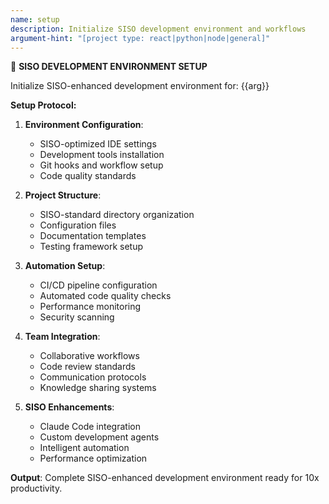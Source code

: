 ```yaml
---
name: setup
description: Initialize SISO development environment and workflows
argument-hint: "[project type: react|python|node|general]"
---
```


🔧 **SISO DEVELOPMENT ENVIRONMENT SETUP**

Initialize SISO-enhanced development environment for: {{arg}}

**Setup Protocol:**

1. **Environment Configuration**:
   - SISO-optimized IDE settings
   - Development tools installation
   - Git hooks and workflow setup
   - Code quality standards

2. **Project Structure**:
   - SISO-standard directory organization
   - Configuration files
   - Documentation templates
   - Testing framework setup

3. **Automation Setup**:
   - CI/CD pipeline configuration
   - Automated code quality checks
   - Performance monitoring
   - Security scanning

4. **Team Integration**:
   - Collaborative workflows
   - Code review standards
   - Communication protocols
   - Knowledge sharing systems

5. **SISO Enhancements**:
   - Claude Code integration
   - Custom development agents
   - Intelligent automation
   - Performance optimization

**Output**: Complete SISO-enhanced development environment ready for 10x productivity.